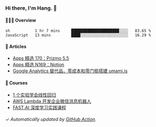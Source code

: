 ### Hi there, I'm Hang. 👋

#### 👨🏻‍💻 Overview

<!--START_SECTION:waka-->
```text
sh           1 hr 7 mins     █████████████████████░░░░   83.65 % 
JavaScript   13 mins         ████░░░░░░░░░░░░░░░░░░░░░   16.29 % 
```
<!--END_SECTION:waka-->

#### 📝 Articles

<!-- BLOG:START -->
- [Apps 精选 170：Prizmo 5.5](https://huhuhang.com/post/product-hunt/product-hunt-n170?from=github)
- [Apps 精选 N169：Notion](https://huhuhang.com/post/product-hunt/product-hunt-n169?from=github)
- [Google Analytics 替代品，零成本和零门槛搭建 umami.is](https://huhuhang.com/post/sspai/68721?from=github)<!-- BLOG:END -->

#### 🔗 Courses

<!-- SYL:START -->
- [1 个实验学会线性回归](https://lanqiao.cn/courses/4855)
- [AWS Lambda 开发企业微信消息机器人](https://lanqiao.cn/courses/2868)
- [FAST.AI 深度学习实践课程](https://lanqiao.cn/courses/1445)
<!-- SYL:END -->

###### ✓ Automatically updated by [GitHub Action](https://github.com/huhuhang/huhuhang/actions).
